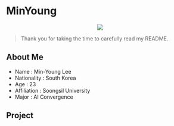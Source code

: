 # MinYoung

<p align='center'>
<img src="https://capsule-render.vercel.app/api?type=waving&color=auto&height=300&section=header&text=welcome&fontSize=90&animation=fadeIn&fontAlignY=38&desc=MinYoung%20Profile&descAlignY=51&descAlign=62"/>

</p>

> Thank you for taking the time to carefully read my README.

## About Me

- Name : Min-Young Lee
- Nationality : South Korea
- Age : 23
- Affiliation : Soongsil University
- Major : AI Convergence

## Project
